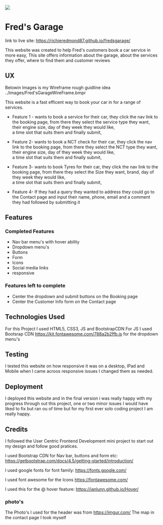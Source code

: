 <img src="https://codeinstitute.s3.amazonaws.com/fullstack/ci_logo_small.png" style="margin: 0;">

# Fred's Garage #

link to live site: 
https://richieredmond87.github.io/fredsgarage/

This website was created to help Fred's customers book a car service in more easy, This site
offers information about the garage, about the services they offer, where to find them and customer reviews

## UX ##
Belowin Images is my Wireframe rough guidline idea
../images/Fred'sGarageWireFrame.bmpr

This website is a fast efficent way to book your car in for a range of services.
- Feature 1 - wants to book a service for their car, they click the nav link to the booking page,
 from there they select the service type they want, their engine size, day of they week they would like,  
 a time slot that suits them and finally submit,

- Feature 2- wants to book a NCT check for their car, they click the nav link to the booking page,
 from there they select the NCT type they want, their engine size, day of they week they would like,  
 a time slot that suits them and finally submit,

 - Feature 3- wants to book Tyres  for their car, they click the nav link to the booking page,
 from there they select the Size  they want, brand, day of they week they would like,  
 a time slot that suits them and finally submit,
  
 - Feature 4- If they had a query they wanted to address they could go to the Contact page and input their name, phone, email and a comment they had followed by submitting it 

## Features ##

### Completed Features ###
- Nav bar menu's with hover ability
- Dropdown menu's 
- Buttons
- Form 
- Icons
- Social media links
- responsive


### Features left to complete ###
- Center the dropdown and submit buttons on the Booking page 
- Center the Customer Info form on the Contact page
## Technologies Used ##
For this Project I used HTML5, CSS3, JS and BootstrapCDN
For JS I used Bootsrap CDN https://kit.fontawesome.com/788a2b2ffb.js for the dropdown menu's
## Testing ##
I tested this website on how responsive it was on a desktop, IPad and Mobile when I came acroos responsive issues I changed them as needed.

## Deployment ##
I deployed this website and in the final version i was really happy with my progress through out this project, one or two minor issues I would have liked to fix but ran ou of time but for my first ever solo coding project I am really happy.

## Credits ##
I followed the User Centric Frontend Development mini project to start out my design and follow good pratices.

I used Bootstrap CDN for Nav bar, buttons and form etc:
 https://getbootstrap.com/docs/4.5/getting-started/introduction/

I used google fonts for font family: 
https://fonts.google.com/

I used font awesome for the Icons
https://fontawesome.com/

I used this for the @ hover feature: 
https://ianlunn.github.io/Hover/
### photo's ###
The Photo's I used  for the header was from https://imgur.com/
The map in the contact page I took myself
